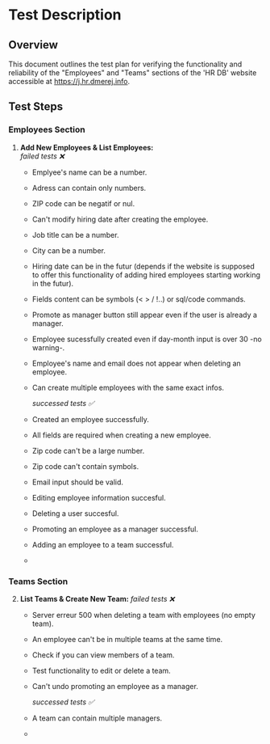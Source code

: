

# Test Description

## Overview
This document outlines the test plan for verifying the functionality and reliability of the "Employees" and "Teams" sections of the 'HR DB' website accessible at https://j.hr.dmerej.info.

## Test Steps

### Employees Section

1. **Add New Employees & List Employees:**  
      *failed tests ❌*
   - Emplyee's name can be a number.
   - Adress can contain only numbers.
   - ZIP code can be negatif or nul.
   - Can't modify hiring date after creating the employee.
   - Job title can be a number.
   - City can be a number.
   - Hiring date can be in the futur (depends if the website is supposed to offer this functionality of adding hired employees starting working in the futur).
   - Fields content can be symbols (< > / !..) or sql/code commands.
   - Promote as manager button still appear even if the user is already a manager.
   - Employee sucessfully created even if day-month input is over 30 -no warning-.
   - Employee's name and email does not appear when deleting an employee.
   - Can create multiple employees with the same exact infos.

      *successed tests ✅*
   - Created an employee successfully.
   - All fields are required when creating a new employee.
   - Zip code can't be a large number.
   - Zip code can't contain symbols.
   - Email input should be valid.
   - Editing employee information succesful.
   - Deleting a user succesful.
   - Promoting an employee as a manager successful.
   - Adding an employee to a team successful.
   - 

### Teams Section

2. **List Teams & Create New Team:**
      *failed tests ❌*
   - Server erreur 500 when deleting a team with employees (no empty team).
   - An employee can't be in multiple teams at the same time.
   - Check if you can view members of a team.
   - Test functionality to edit or delete a team.
   - Can't undo promoting an employee as a manager.

      *successed tests ✅*
   - A team can contain multiple managers.
   - 



